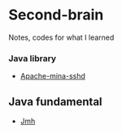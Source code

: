 # Second-brain
Notes, codes for what I learned 

### Java library
- [Apache-mina-sshd](https://github.com/thachlp/second-brain/tree/main/java-libs/apache-mina)

## Java fundamental
- [Jmh](https://github.com/thachlp/second-brain/tree/main/java/jmh)
